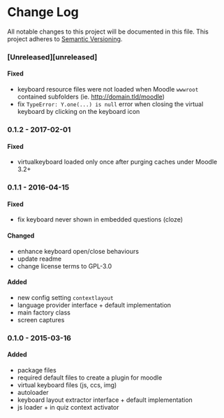 # Change Log
All notable changes to this project will be documented in this file.
This project adheres to [Semantic Versioning](http://semver.org/).

### [Unreleased][unreleased]

#### Fixed
- keyboard resource files were not loaded when Moodle `wwwroot` contained subfolders (ie. http://domain.tld/moodle)
- fix `TypeError: Y.one(...) is null` error when closing the virtual keyboard by clicking on the keyboard icon

### 0.1.2 - 2017-02-01
#### Fixed
- virtualkeyboard loaded only once after purging caches under Moodle 3.2+

### 0.1.1 - 2016-04-15
#### Fixed
- fix keyboard never shown in embedded questions (cloze)

#### Changed
- enhance keyboard open/close behaviours
- update readme
- change license terms to GPL-3.0

#### Added
- new config setting `contextlayout`
- language provider interface + default implementation
- main factory class
- screen captures

### 0.1.0 - 2015-03-16
#### Added
- package files
- required default files to create a plugin for moodle
- virtual keyboard files (js, ccs, img)
- autoloader
- keyboard layout extractor interface + default implementation
- js loader + in quiz context activator